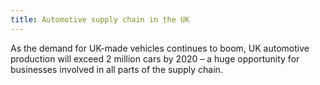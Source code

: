 ```yaml
---
title: Automotive supply chain in the UK
---
```


As the demand for UK-made vehicles continues to boom, UK automotive production will exceed 2 million cars by 2020 – a huge opportunity for businesses involved in all parts of the supply chain.

